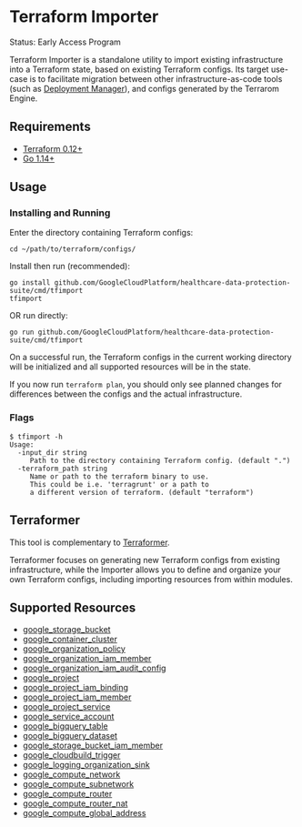 # Terraform Importer

Status: Early Access Program

Terraform Importer is a standalone utility to import existing infrastructure
into a Terraform state, based on existing Terraform configs. Its target use-case
is to facilitate migration between other infrastructure-as-code tools (such as
[Deployment Manager](https://cloud.google.com/deployment-manager)), and configs
generated by the Terrarom Engine.

## Requirements

- [Terraform 0.12+](https://www.terraform.io/downloads.html)
- [Go 1.14+](https://golang.org/dl/)

## Usage

### Installing and Running

Enter the directory containing Terraform configs:

```shell
cd ~/path/to/terraform/configs/
```

Install then run (recommended):

```shell
go install github.com/GoogleCloudPlatform/healthcare-data-protection-suite/cmd/tfimport
tfimport
```

OR run directly:

```shell
go run github.com/GoogleCloudPlatform/healthcare-data-protection-suite/cmd/tfimport
```

On a successful run, the Terraform configs in the current working directory
will be initialized and all supported resources will be in the state.

If you now run `terraform plan`, you should only see planned changes for
differences between the configs and the actual infrastructure.

### Flags

```shell
$ tfimport -h
Usage:
  -input_dir string
     Path to the directory containing Terraform config. (default ".")
  -terraform_path string
     Name or path to the terraform binary to use.
     This could be i.e. 'terragrunt' or a path to
     a different version of terraform. (default "terraform")
```

## Terraformer

This tool is complementary to
[Terraformer](https://github.com/GoogleCloudPlatform/terraformer).

Terraformer focuses on generating new Terraform configs from existing
infrastructure, while the Importer allows you to define and organize your own
Terraform configs, including importing resources from within modules.

## Supported Resources

- [google_storage_bucket](https://www.terraform.io/docs/providers/google/r/storage_bucket.html)
- [google_container_cluster](https://www.terraform.io/docs/providers/google/r/container_cluster.html)
- [google_organization_policy](https://www.terraform.io/docs/providers/google/r/google_organization_policy.html)
- [google_organization_iam_member](https://www.terraform.io/docs/providers/google/r/google_organization_iam_member.html)
- [google_organization_iam_audit_config](https://www.terraform.io/docs/providers/google/r/google_organization_iam_audit_config.html)
- [google_project](https://www.terraform.io/docs/providers/google/r/google_project.html)
- [google_project_iam_binding](https://www.terraform.io/docs/providers/google/r/google_project_iam.html#google_project_iam_binding-1)
- [google_project_iam_member](https://www.terraform.io/docs/providers/google/r/google_project_iam.html#google_project_iam_member-1)
- [google_project_service](https://www.terraform.io/docs/providers/google/r/google_project_service.html)
- [google_service_account](https://www.terraform.io/docs/providers/google/r/google_service_account.html)
- [google_bigquery_table](https://www.terraform.io/docs/providers/google/r/bigquery_table.html)
- [google_bigquery_dataset](https://www.terraform.io/docs/providers/google/r/bigquery_dataset.html)
- [google_storage_bucket_iam_member](https://www.terraform.io/docs/providers/google/r/storage_bucket_iam.html#google_storage_bucket_iam_member)
- [google_cloudbuild_trigger](https://www.terraform.io/docs/providers/google/r/cloudbuild_trigger.html)
- [google_logging_organization_sink](https://www.terraform.io/docs/providers/google/r/logging_organization_sink.html)
- [google_compute_network](https://www.terraform.io/docs/providers/google/r/compute_network.html)
- [google_compute_subnetwork](https://www.terraform.io/docs/providers/google/r/compute_subnetwork.html)
- [google_compute_router](https://www.terraform.io/docs/providers/google/r/compute_router.html)
- [google_compute_router_nat](https://www.terraform.io/docs/providers/google/r/compute_router_nat.html)
- [google_compute_global_address](https://www.terraform.io/docs/providers/google/r/compute_global_address.html)
